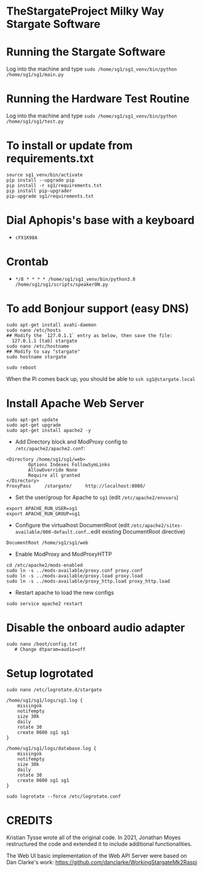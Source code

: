 # TheStargateProject Milky Way Stargate Software

# Running the Stargate Software
Log into the machine and type `sudo /home/sg1/sg1_venv/bin/python /home/sg1/sg1/main.py`

# Running the Hardware Test Routine
Log into the machine and type `sudo /home/sg1/sg1_venv/bin/python /home/sg1/sg1/test.py`

# To install or update from requirements.txt
```
source sg1_venv/bin/activate
pip install --upgrade pip
pip install -r sg1/requirements.txt
pip install pip-upgrader
pip-upgrade sg1/requirements.txt
```

# Dial Aphopis's base with a keyboard
 - `cFX1K98A`

# Crontab
 - `*/8 * * * * /home/sg1/sg1_venv/bin/python3.8 /home/sg1/sg1/scripts/speakerON.py`

# To add Bonjour support (easy DNS)
```
sudo apt-get install avahi-daemon
sudo nano /etc/hosts
## Modify the `127.0.1.1` entry as below, then save the file:
  127.0.1.1 [tab] stargate
sudo nano /etc/hostname
## Modify to say "stargate"
sudo hostname stargate

sudo reboot
```
When the Pi comes back up, you should be able to `ssh sg1@stargate.local`

# Install Apache Web Server
```
sudo apt-get update
sudo apt-get upgrade
sudo apt-get install apache2 -y
```
- Add Directory block and ModProxy config to `/etc/apache2/apache2.conf`:
```
<Directory /home/sg1/sg1/web>
        Options Indexes FollowSymLinks
        AllowOverride None
        Require all granted
</Directory>
ProxyPass     /stargate/     http://localhost:8080/
```
- Set the user/group for Apache to `sg1` (edit `/etc/apache2/envvars`)
```
export APACHE_RUN_USER=sg1
export APACHE_RUN_GROUP=sg1
```
- Configure the virtualhost DocumentRoot (edit `/etc/apache2/sites-available/000-default.conf`...edit existing DocumentRoot directive)
```
DocumentRoot /home/sg1/sg1/web
```
- Enable ModProxy and ModProxyHTTP
```
cd /etc/apache2/mods-enabled
sudo ln -s ../mods-available/proxy.conf proxy.conf
sudo ln -s ../mods-available/proxy.load proxy.load
sudo ln -s ../mods-available/proxy_http.load proxy_http.load
```
- Restart apache to load the new configs
```
sudo service apache2 restart
```

# Disable the onboard audio adapter
```
sudo nano /boot/config.txt
   # Change dtparam=audio=off
```

# Setup logrotated
`sudo nano /etc/logrotate.d/stargate`

```
/home/sg1/sg1/logs/sg1.log {
    missingok
    notifempty
    size 30k
    daily
    rotate 30
    create 0600 sg1 sg1
}

/home/sg1/sg1/logs/database.log {
    missingok
    notifempty
    size 30k
    daily
    rotate 30
    create 0600 sg1 sg1
}
```
`sudo logrotate --force /etc/logrotate.conf`

# CREDITS
Kristian Tysse wrote all of the original code. In 2021, Jonathan Moyes restructured the code and extended it to include additional functionalities.

The Web UI basic implementation of the Web API Server were based on Dan Clarke's work: https://github.com/danclarke/WorkingStargateMk2Raspi

